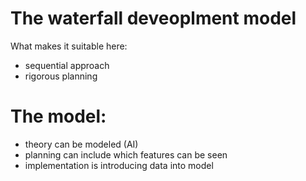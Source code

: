 # The waterfall deveoplment model

What makes it suitable here:

* sequential approach
* rigorous planning
    

# The model:

* theory can be modeled (AI)
* planning can include which features can be seen
* implementation is introducing data into model
